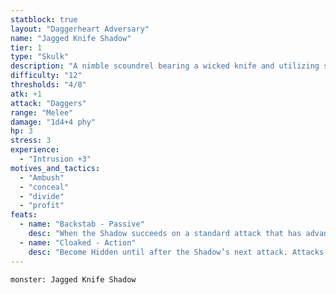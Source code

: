```yaml
---
statblock: true
layout: "Daggerheart Adversary"
name: "Jagged Knife Shadow"
tier: 1
type: "Skulk"
description: "A nimble scoundrel bearing a wicked knife and utilizing shadow magic to isolate targets."
difficulty: "12"
thresholds: "4/8"
atk: +1
attack: "Daggers"
range: "Melee"
damage: "1d4+4 phy"
hp: 3
stress: 3
experience:
  - "Intrusion +3"
motives_and_tactics:
  - "Ambush"
  - "conceal"
  - "divide"
  - "profit"
feats:
  - name: "Backstab - Passive"
    desc: "When the Shadow succeeds on a standard attack that has advantage, they deal 1d6+6 physical damage instead of their standard damage."
  - name: "Cloaked - Action"
    desc: "Become Hidden until after the Shadow’s next attack. Attacks made while Hidden from this feature have advantage."
---
```


```statblock
monster: Jagged Knife Shadow
```